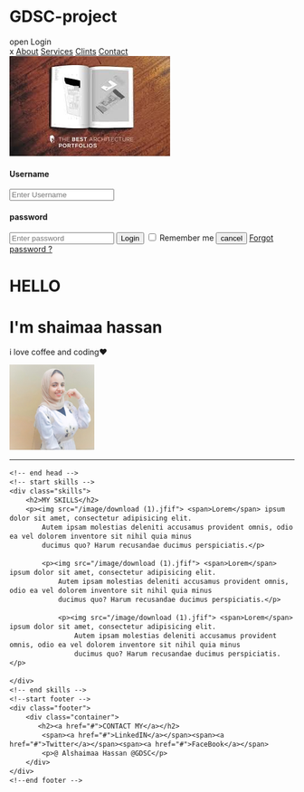 # GDSC-project<!DOCTYPE html>
<html lang="en">

<head>
    <meta charset="UTF-8">
    <meta http-equiv="X-UA-Compatible" content="IE=edge">
    <meta name="viewport" content="width=device-width, initial-scale=1.0">
    <title>my cv</title>
    <link rel="stylesheet" href="/main.css" />
    <script src="/main.js" defer></script>
</head>

<body>
    <!-- start header -->
    <div class="hdr">
        <span onclick="openNav()">open</span>
        <span onclick="openForm()">Login</span>
        <div class="nav" id="myNav">
            <a class="close" onclick="closeNav()">x</a>
            <a href="#">About</a>
            <a href="#">Services</a>
            <a href="#">Clints</a>
            <a href="#">Contact</a>
        </div>
    </div>
    <!-- end header -->
    <!--start login -->
    <div class="login" id="blackBack"></div>
    <form id="logForm">
        <img src="/image/about.jfif">
        <label for="use"><h4>Username</h4></label> 
        <input id="use" placeholder="Enter Username" type="text" required>
        <label for="pass"><h4>password</h4></label> 
        <input id="pass" type="password" placeholder="Enter password" required>
        <input class="log" type="submit" value="Login">
        <input id="rem" type="checkbox">
    <label class="rem" for="rem">Remember me</label>
        <input type="button"value="cancel" onclick="closeForm()" >
        <a href="#">Forgot password ?</a>
    </form>
    <!-- end login -->
    <!-- start head -->
    <div class="hd">
        <div class="container">
            <div class="text">
                <h1>HELLO</h1>
                <h1>I'm shaimaa hassan</h1>
                <p>i love coffee and coding❤</p>
            </div>
            <div><img width="150px" src="image/1658097264280.jpg" alt=""></div>
                <hr color="black">
        </div>
    </div>

    <!-- end head -->
    <!-- start skills -->
    <div class="skills">
        <h2>MY SKILLS</h2>
        <p><img src="/image/download (1).jfif"> <span>Lorem</span> ipsum dolor sit amet, consectetur adipisicing elit.
            Autem ipsam molestias deleniti accusamus provident omnis, odio ea vel dolorem inventore sit nihil quia minus
            ducimus quo? Harum recusandae ducimus perspiciatis.</p>

            <p><img src="/image/download (1).jfif"> <span>Lorem</span> ipsum dolor sit amet, consectetur adipisicing elit.
                Autem ipsam molestias deleniti accusamus provident omnis, odio ea vel dolorem inventore sit nihil quia minus
                ducimus quo? Harum recusandae ducimus perspiciatis.</p>

                <p><img src="/image/download (1).jfif"> <span>Lorem</span> ipsum dolor sit amet, consectetur adipisicing elit.
                    Autem ipsam molestias deleniti accusamus provident omnis, odio ea vel dolorem inventore sit nihil quia minus
                    ducimus quo? Harum recusandae ducimus perspiciatis.</p>

    </div>
    <!-- end skills -->
    <!--start footer -->
    <div class="footer">
        <div class="container">
           <h2><a href="#">CONTACT MY</a></h2>
            <span><a href="#">LinkedIN</a></span><span><a href="#">Twitter</a></span><span><a href="#">FaceBook</a></span>
            <p>@ Alshaimaa Hassan @GDSC</p>
        </div>
    </div>
    <!--end footer -->
</body>

</html>
